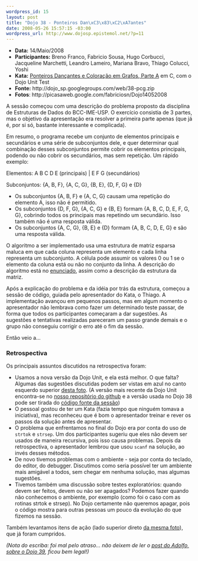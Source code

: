 ```yaml
--- 
wordpress_id: 15
layout: post
title: "Dojo 38 - Ponteiros Dan\xC3\x83\xC2\xA7antes"
date: 2008-05-26 15:57:15 -03:00
wordpress_url: http://www.dojosp.epistemol.net/?p=11
---
```

<ul>
	<li><strong>Data:</strong> 14/Maio/2008</li>
	<li><strong>Participantes:</strong> Breno Franco, Fabricio Sousa, Hugo Corbucci, Jacqueline Marchetti, Leandro Lameiro, Mariana Bravo, Thiago Colucci, Yoshi</li>
	<li><strong>Kata:</strong> <a title="Enunciado do problema" href="http://www.ime.usp.br/~yoshi/2008i/mac323/EPs/EP2/ep2.pdf">Ponteiros Dançantes e Coloração em Grafos, Parte A</a> em C, com o Dojo Unit Test</li>
	<li><strong>Fonte:</strong> http://dojo_sp.googlegroups.com/web/38-pcg.zip</li>
	<li><strong>Fotos</strong>: http://picasaweb.google.com/fabriciosn/Dojo14052008</li>
</ul>
A sessão começou com uma descrição do problema proposto da disciplina de Estruturas de Dados do BCC-IME-USP. O exercício consistia de 3 partes, mas o objetivo da apresentação era resolver a primeira parte apenas (que já é, por si só, bastante interessante e complicada).

Em resumo, o programa recebe um conjunto de elementos principais e secundários e uma série de subconjuntos dele, e quer determinar qual combinação desses subconjuntos permite cobrir os elementos principais, podendo ou não cobrir os secundários, mas sem repetição. Um rápido exemplo:

Elementos: A B C D E (principais) | E F G (secundários)

Subconjuntos: {A, B, F}, {A, C, G}, {B, E}, {D, F, G} e {D}
<ul>
	<li>Os subconjuntos {A, B, F} e {A, C, G} causam uma repetição do elemento A, isso não é permitido.</li>
	<li>Os subconjuntos {D, F, G}, {A, C, G} e {B, E} formam {A, B, C, D, E, F, G, G}, cobrindo todos os principais mas repetindo um secundário. Isso também não é uma resposta válida.</li>
	<li>Os subconjuntos {A, C, G}, {B, E} e {D} formam {A, B, C, D, E, G} e são uma resposta válida.</li>
</ul>
O algoritmo a ser implementado usa uma estrutura de matriz esparsa maluca em que cada coluna representa um elemento e cada linha representa um subconjunto. A célula pode assumir os valores 0 ou 1 se o elemento da coluna está ou não no conjunto da linha. A descrição do algoritmo está no <a href="http://www.ime.usp.br/~yoshi/2008i/mac323/EPs/EP2/ep2.pdf">enunciado</a>, assim como a descrição da estrutura da matriz.

Após a explicação do problema e da idéia por trás da estrutura, começou a sessão de código, guiada pelo apresentador do Kata, o Thiago. A implementação avançou em pequenos passos, mas em algum momento o apresentador não lembrava como fazer um determinado teste passar, de forma que todos os participantes começaram a dar sugestões. As sugestões e tentativas realizadas pareceram um passo grande demais e o grupo não conseguiu corrigir o erro até o fim da sessão.

Então veio a...
<h3>Retrospectiva</h3>
Os principais assuntos discutidos na retrospectiva foram:
<ul>
	<li>Usamos a nova versão da Dojo Unit, e ela está melhor. O que falta? Algumas das sugestões discutidas podem ser vistas em azul no canto esquerdo superior <a href="http://picasaweb.google.com/fabriciosn/Dojo14052008/photo#5201105656174257794">desta foto</a>.
(A versão mais recente da Dojo Unit encontra-se no <a href="http://github.com/dojosp/participant-s-projects/tree/master">nosso repositório do github</a> e a versão usada no Dojo 38 pode ser tirada do <a href="http://dojo_sp.googlegroups.com/web/38-pcg.zip">código fonte da sessão</a>)</li>
	<li>O pessoal gostou de ter um Kata (fazia tempo que ninguém tomava a iniciativa), mas reconheceu que é bom o apresentador treinar e rever os passos da solução antes de apresentar.</li>
	<li>O problema que enfrentamos no final do Dojo era por conta do uso de <code>strtok</code> e <code>strsep</code>. Um dos participantes sugeriu que eles não devem ser usados de maneira recursiva, pois isso causa problemas. Depois da retrospectiva, o apresentador lembrou que usou <code>scanf</code> na solução, ao invés desses métodos.</li>
	<li>De novo tivemos problemas com o ambiente - seja por conta do teclado, do editor, do debugger. Discutimos como seria possível ter um ambiente mais amigável a todos, sem chegar em nenhuma solução, mas algumas sugestões.</li>
	<li>Tivemos também uma discussão sobre testes exploratórios: quando devem ser feitos, devem ou não ser apagados? Podemos fazer quando não conhecemos o ambiente, por exemplo (como foi o caso com as rotinas strtok e strsep). No Dojo certamente não queremos apagar, pois o código mostra para outras pessoas um pouco da evolução do que fizemos na sessão.</li>
</ul>
Também levantamos itens de ação (lado superior direto <a href="http://picasaweb.google.com/fabriciosn/Dojo14052008/photo#5201105656174257794">da mesma foto</a>), que já foram cumpridos.

<em>(Nota do escriba: foi mal pelo atraso... não deixem de ler o <a href="http://www.dojosp.org/2008/05/24/dojo-39-empilhando-as-caixas.html">post do Adolfo, sobre o Dojo 39</a>, ficou bem legal!)</em>
